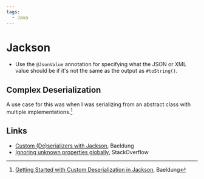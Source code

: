 ```yaml
---
tags:
  - Java
---
```

# Jackson

- Use the `@JsonValue` annotation for specifying what the JSON or XML value
  should be if it's not the same as the output as `#toString()`.

## Complex Deserialization

A use case for this was when I was serializing from an abstract class with
multiple implementations.[^1]

## Links

- [Custom (De)serializers with
  Jackson](https://www.baeldung.com/jackson-serialize-dates), Baeldung
- [Ignoring unknown properties globally](https://stackoverflow.com/q/14343477),
  StackOverflow

[^1]: [Getting Started with Custom Deserialization in
  Jackson](https://www.baeldung.com/jackson-deserialization), Baeldung

